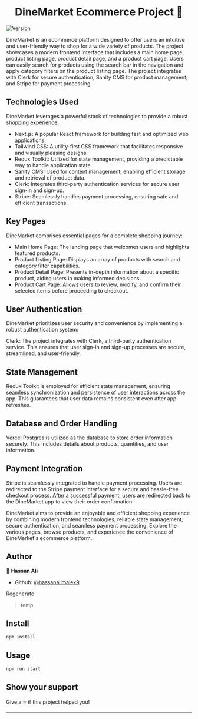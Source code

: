 <h1 align="center">DineMarket Ecommerce Project 👋</h1>
<p>
  <img alt="Version" src="https://img.shields.io/badge/version-v1-blue.svg?cacheSeconds=2592000" />
</p>

DineMarket is an ecommerce platform designed to offer users an intuitive and user-friendly way to shop for a wide variety of products. The project showcases a modern frontend interface that includes a main home page, product listing page, product detail page, and a product cart page. Users can easily search for products using the search bar in the navigation and apply category filters on the product listing page. The project integrates with Clerk for secure authentication, Sanity CMS for product management, and Stripe for payment processing.

## Technologies Used

DineMarket leverages a powerful stack of technologies to provide a robust shopping experience:

- Next.js: A popular React framework for building fast and optimized web applications.
- Tailwind CSS: A utility-first CSS framework that facilitates responsive and visually pleasing designs.
- Redux Toolkit: Utilized for state management, providing a predictable way to handle application state.
- Sanity CMS: Used for content management, enabling efficient storage and retrieval of product data.
- Clerk: Integrates third-party authentication services for secure user sign-in and sign-up.
- Stripe: Seamlessly handles payment processing, ensuring safe and efficient transactions.

## Key Pages
DineMarket comprises essential pages for a complete shopping journey:

- Main Home Page: The landing page that welcomes users and highlights featured products.
- Product Listing Page: Displays an array of products with search and category filter capabilities.
- Product Detail Page: Presents in-depth information about a specific product, aiding users in making informed decisions.
- Product Cart Page: Allows users to review, modify, and confirm their selected items before proceeding to checkout.
  

## User Authentication
DineMarket prioritizes user security and convenience by implementing a robust authentication system:

Clerk: The project integrates with Clerk, a third-party authentication service. This ensures that user sign-in and sign-up processes are secure, streamlined, and user-friendly.


## State Management
Redux Toolkit is employed for efficient state management, ensuring seamless synchronization and persistence of user interactions across the app. This guarantees that user data remains consistent even after app refreshes.

## Database and Order Handling
Vercel Postgres is utilized as the database to store order information securely. This includes details about products, quantities, and user information.

## Payment Integration
Stripe is seamlessly integrated to handle payment processing. Users are redirected to the Stripe payment interface for a secure and hassle-free checkout process. After a successful payment, users are redirected back to the DineMarket app to view their order confirmation.

DineMarket aims to provide an enjoyable and efficient shopping experience by combining modern frontend technologies, reliable state management, secure authentication, and seamless payment processing. Explore the various pages, browse products, and experience the convenience of DineMarket's ecommerce platform.

## Author

👤 **Hassan Ali**

* Github: [@hassanalimalek9](https://github.com/hassanalimalek9)


Regenerate



> temp

## Install

```sh
npm install
```

## Usage

```sh
npm run start
```

## Show your support

Give a ⭐️ if this project helped you!

***


